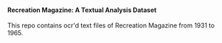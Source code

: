 #### Recreation Magazine: A Textual Analysis Dataset

This repo contains ocr'd text files of Recreation Magazine from 1931 to 1965. 